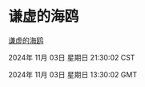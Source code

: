 # 谦虚的海鸥
[谦虚的海鸥](http://219.139.197.74:56308/qxdho/course/base/hotlink/index.php)

2024年 11月 03日 星期日 21:30:02 CST

2024年 11月 03日 星期日 13:30:02 GMT
